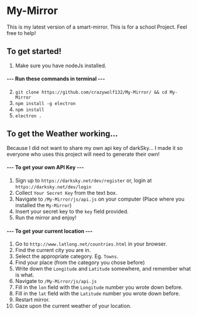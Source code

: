 # My-Mirror
This is my latest version of a smart-mirror. This is for a school Project. Feel free to help!

## To get started!
1) Make sure you have nodeJs installed.
#### --- Run these commands in terminal ---
2) `git clone https://github.com/crazywolf132/My-Mirror/ && cd My-Mirror`
3) `npm install -g electron`
4) `npm install`
5) `electron .`

## To get the Weather working...
Because I did not want to share my own api key of darkSky... I made it so
everyone who uses this project will need to generate their own!

#### --- To get your own API Key ---
1) Sign up to `https://darksky.net/dev/register` or, login at `https://darksky.net/dev/login`
2) Collect `Your Secret Key` from the text box.
3) Navigate to `/My-Mirror/js/api.js` on your computer (Place where you installed the `My-Mirror`)
4) Insert your secret key to the `key` field provided.
5) Run the mirror and enjoy!

#### --- To get your current location ---
1) Go to `http://www.latlong.net/countries.html` in your browser.
2) Find the current city you are in.
3) Select the appropriate category. Eg. `Towns`.
4) Find your place (from the category you chose before)
5) Write down the `Longitude` and `Latitude` somewhere, and remember what is what.
6) Navigate to `/My-Mirror/js/api.js`
7) Fill in the `lon` field with the `Longitude` number you wrote down before.
8) Fill in the `lat` field with the `Latitude` number you wrote down before.
8) Restart mirror.
9) Gaze upon the current weather of your location.
